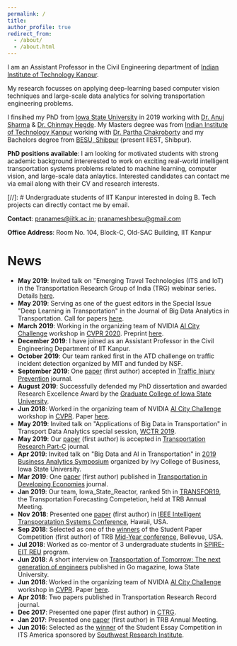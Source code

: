 ```yaml
---
permalink: /
title: 
author_profile: true
redirect_from: 
  - /about/
  - /about.html
---
```


I am an Assistant Professor in the Civil Engineering department of <a href="https://www.iitk.ac.in/new/pranamesh-chakraborty" target="_blank">Indian Institute of Technology Kanpur</a>. 


My research focusses on applying deep-learning based computer vision techniques and large-scale data analytics for solving transportation engineering problems. 


I finsihed my PhD from <a href="https://www.iastate.edu/" target="_blank">Iowa State University</a> in 2019 working with <a href="https://www.ccee.iastate.edu/directory/?user_page=anujs" target="_blank">Dr. Anuj Sharma</a> & <a href="http://home.engineering.iastate.edu/~chinmay/" target="_blank">Dr. Chinmay Hegde</a>. My Masters degree was from <a href="http://www.iitk.ac.in/" target="_blank">Indian Institute of Technology Kanpur</a> working with <a href="http://home.iitk.ac.in/~partha/" target="_blank">Dr. Partha Chakroborty</a> and my Bachelors degree from <a href="http://www.iiests.ac.in/" target="_blank">BESU, Shibpur</a> (present IIEST, Shibpur).

**PhD positions available**: I am looking for motivated students with strong academic background intererested to work on exciting real-world intelligent transportation systems problems related to machine learning, computer vision, and large-scale data anlaytics. Interested candidates can contact me via email along with their CV and research interests.

[//]: # Undergraduate students of IIT Kanpur interested in doing B. Tech projects can directly contact me by email.

**Contact**: pranames@iitk.ac.in; pranameshbesu@gmail.com

**Office Address**: Room No. 104, Block-C, Old-SAC Building, IIT Kanpur

News
======
* **May 2019**: Invited talk on "Emerging Travel Technologies (ITS and IoT) in the Transportation Research Group of India  (TRG) webinar series. Details <a href="https://www.trgindia.org/Schedule%20for%20the%20TRG%20Webinar%20Series%2025-29%20May%202020.pdf" target="_blank">here</a>.
* **May 2019**: Serving as one of the guest editors in the Special Issue "Deep Learning in Transportation" in the Journal of Big Data Analytics in Transportation. Call for papers <a href="https://resource-cms.springernature.com/springer-cms/rest/v1/content/17924670/data/v2" target="_blank">here</a>. 
* **March 2019**: Working in the organizing team of NVIDIA <a href="https://www.aicitychallenge.org/" target="_blank">AI City Challenge</a> workshop in <a href="http://cvpr2020.thecvf.com/" target="_blank">CVPR 2020</a>. Preprint  <a href="https://arxiv.org/abs/2004.14619" target="_blank">here</a>. 
* **December 2019**: I have joined as an Assistant Professor in the Civil Engineering Department of IIT Kanpur.
* **October 2019**: Our team ranked first in the ATD challenge on traffic incident detection organized by MIT and funded by NSF.
* **September 2019**: One <a href="https://pranamesh.github.io/files/2019-TIP-Diabetes.pdf" target="_blank">paper</a> (first author) accepted in <a href="https://www.tandfonline.com/toc/gcpi20/current" target="_blank">Traffic Injury Prevention</a> journal.
* **August 2019**: Successfully defended my PhD dissertation and awarded Research Excellence Award by the <a href="https://www.grad-college.iastate.edu/" target="_blank">Graduate College of Iowa State University</a>. 
* **Jun 2018**: Worked in the organizing team of NVIDIA <a href="https://www.aicitychallenge.org/" target="_blank">AI City Challenge</a> workshop in <a href="http://cvpr2019.thecvf.com/" target="_blank">CVPR</a>. Paper <a href="http://openaccess.thecvf.com/content_CVPRW_2019/papers/AI%20City/Naphade_The_2019_AI_City_Challenge_CVPRW_2019_paper.pdf" target="_blank">here</a>.
* **May 2019**: Invited talk on "Applications of Big Data in Transportation" in Transport Data Analytics special session, <a href="http://www.wctrs-conference.com/" target="_blank">WCTR 2019</a>.
* **May 2019**: Our <a href="https://pranamesh.github.io/files/2019-TRC-Denoising-AID.pdf" target="_blank">paper</a> (first author) is accepted in <a href="https://www.journals.elsevier.com/transportation-research-part-c-emerging-technologies" target="_blank">Transportation Research Part-C</a> journal.
* **Apr 2019**: Invited talk on "Big Data and AI in Transportation" in <a href="https://www.ivybusiness.iastate.edu/analytics-symposium/" target="_blank">2019 Business Analytics Symposium</a> organized by Ivy College of Business, Iowa State University.
* **Mar 2019**: One <a href="https://rdcu.be/btXgt" target="_blank">paper</a> (first author) published in <a href="https://link.springer.com/journal/40890" target="_blank">Transportation in Developing Economies</a> journal.
* **Jan 2019**: Our team, Iowa_State_Reactor, ranked 5th in <a href="https://github.com/TRANSFORABJ70/TRANSFOR19" target="_blank">TRANSFOR19</a>, the Transportation Forecasting Competetion, held at TRB Annual Meeting.
* **Nov 2018**: Presented one <a href="https://pranamesh.github.io/files/2018-IEEE-ITSC-draft.pdf" target="_blank">paper</a> (first author) in <a href="https://ieeexplore.ieee.org/document/8569426" target="_blank">IEEE Intelligent Transporatation Systems Conference</a>, Hawaii, USA.
* **Sep 2018**: Selected as one of the <a href="https://intrans.iastate.edu/news/intrans-graduate-student-wins-best-student-paper-award/" target="_blank">winners</a>  of the Student Paper Competition (first author) of TRB <a href="http://www.cvent.com/events/managing-roadways-and-transit-together-to-move-people-into-a-new-age-of-technology-joint-midyear-con/custom-21-be08d3a7992a4ca7a5dc86b8605e0204.aspx" target="_blank">Mid-Year conference</a>, Bellevue, USA.
* **Jul 2018**: Worked as co-mentor of 3 undergraduate students in <a href="https://projects.vrac.iastate.edu/REU2018/research-teams/timeli-traffic-incident-management-enabled-by-large-data-innovations/" target="_blank">SPIRE-EIT REU</a> program.
* **Jun 2018**: A short interview on <a href="http://www.go-explore-trans.org/post.cfm?ID=19070" target="_blank">Transportation of Tomorrow: The next generation of engineers</a> published in Go magazine, Iowa State University.
* **Jun 2018**: Worked in the organizing team of NVIDIA <a href="https://www.aicitychallenge.org/" target="_blank">AI City Challenge</a> workshop in <a href="http://cvpr2018.thecvf.com/" target="_blank">CVPR</a>. Paper <a href="http://openaccess.thecvf.com/content_cvpr_2018_workshops/papers/w3/Naphade_The_2018_NVIDIA_CVPR_2018_paper.pdf" target="_blank">here</a>.
* **Apr 2018**: Two papers published in Transportation Research Record journal. 
* **Dec 2017**: Presented one paper (first author) in <a href="https://www.civil.iitb.ac.in/ctrg2017/" target="_blank">CTRG</a>.
* **Jan 2017**: Presented one <a href="https://trid.trb.org/view/1439336" target="_blank">paper</a> (first author) in TRB Annual Meeting.
* **Jun 2016**: Selected as the <a href="https://news.engineering.iastate.edu/2016/06/28/ccee-students-sweep-awards-at-regional-national-intelligent-transportation-systems-contests/" target="_blank">winner</a> of the Student Essay Competition in ITS America sponsored by <a href="https://www.swri.org/" target="_blank">Southwest Research Institute</a>.



